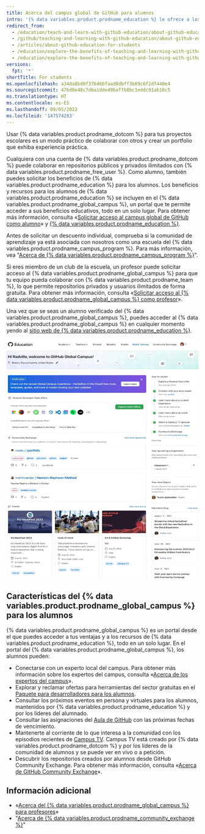 ```yaml
---
title: Acerca del campus global de GitHub para alumnos
intro: '{% data variables.product.prodname_education %} le ofrece a los estudiantes experiencia práctica con acceso gratuito a diversas herramientas de programadores de los socios de {% data variables.product.prodname_dotcom %}.'
redirect_from:
  - /education/teach-and-learn-with-github-education/about-github-education-for-students
  - /github/teaching-and-learning-with-github-education/about-github-education-for-students
  - /articles/about-github-education-for-students
  - /education/explore-the-benefits-of-teaching-and-learning-with-github-education/about-github-education-for-students
  - /education/explore-the-benefits-of-teaching-and-learning-with-github-education/use-github-for-your-schoolwork/about-github-education-for-students
versions:
  fpt: '*'
shortTitle: For students
ms.openlocfilehash: a34da8bd0f37646bfaad0dbff3b09c6f2df440e4
ms.sourcegitcommit: 47bd0e48c7dba1dde49baff60bc1eddc91ab10c5
ms.translationtype: HT
ms.contentlocale: es-ES
ms.lasthandoff: 09/05/2022
ms.locfileid: '147574283'
---
```

Usar {% data variables.product.prodname_dotcom %} para tus proyectos escolares es un modo práctico de colaborar con otros y crear un portfolio que exhiba experiencia práctica.

Cualquiera con una cuenta de {% data variables.product.prodname_dotcom %} puede colaborar en repositorios públicos y privados ilimitados con {% data variables.product.prodname_free_user %}. Como alumno, también puedes solicitar los beneficios de {% data variables.product.prodname_education %} para los alumnos. Los beneficios y recursos para los alumnos de {% data variables.product.prodname_education %} se incluyen en el {% data variables.product.prodname_global_campus %}, un portal que te permite acceder a sus beneficios educativos, todo en un solo lugar. Para obtener más información, consulta «[Solicitar acceso al campus global de GitHub como alumno](/education/explore-the-benefits-of-teaching-and-learning-with-github-education/github-global-campus-for-students/apply-to-github-global-campus-as-a-student)» y [{% data variables.product.prodname_education %}](https://education.github.com/).

Antes de solicitar un descuento individual, comprueba si la comunidad de aprendizaje ya está asociada con nosotros como una escuela del {% data variables.product.prodname_campus_program %}. Para más información, vea "[Acerca de {% data variables.product.prodname_campus_program %}](/education/explore-the-benefits-of-teaching-and-learning-with-github-education/about-github-campus-program)".

Si eres miembro de un club de la escuela, un profesor puede solicitar acceso al {% data variables.product.prodname_global_campus %} para que tu equipo pueda colaborar con {% data variables.product.prodname_team %}, lo que permite repositorios privados y usuarios ilimitados de forma gratuita. Para obtener más información, consulta «[Solicitar acceso al {% data variables.product.prodname_global_campus %} como profesor](/education/explore-the-benefits-of-teaching-and-learning-with-github-education/github-global-campus-for-teachers/apply-to-github-global-campus-as-a-teacher)».

Una vez que se seas un alumno verificado del {% data variables.product.prodname_global_campus %}, puedes acceder al {% data variables.product.prodname_global_campus %} en cualquier momento yendo al [sitio web de {% data variables.product.prodname_education %}](https://education.github.com). 

![Portal del {% data variables.product.prodname_global_campus %} para los alumnos](/assets/images/help/education/global-campus-portal-students.png)

## Características del {% data variables.product.prodname_global_campus %} para los alumnos

{% data variables.product.prodname_global_campus %} es un portal desde el que puedes acceder a tus ventajas y a los recursos de {% data variables.product.prodname_education %}, todo en un solo lugar. En el portal del {% data variables.product.prodname_global_campus %}, los alumnos pueden:
- Conectarse con un experto local del campus. Para obtener más información sobre los expertos del campus, consulta «[Acerca de los expertos del campus](/education/explore-the-benefits-of-teaching-and-learning-with-github-education/use-github-at-your-educational-institution/about-campus-experts)».
- Explorar y reclamar ofertas para herramientas del sector gratuitas en el [Paquete para desarrolladores para los alumnos](https://education.github.com/pack).
- Consultar los próximos eventos en persona y virtuales para los alumnos, mantenidos por {% data variables.product.prodname_education %} y por los líderes del alumnado.
- Consultar las asignaciones del [Aula de GitHub](https://classroom.github.com/) con las próximas fechas de vencimiento.
- Mantenerte al corriente de lo que interesa a la comunidad con los episodios recientes de [Campus TV](https://www.twitch.tv/githubeducation). Campus TV está creado por {% data variables.product.prodname_dotcom %} y por los líderes de la comunidad de alumnos y se puede ver en vivo o a petición.
- Descubrir los repositorios creados por alumnos desde GitHub Community Exchange. Para obtener más información, consulta «[Acerca de GitHub Community Exchange](/education/explore-the-benefits-of-teaching-and-learning-with-github-education/github-global-campus-for-students/about-github-community-exchange)».

## Información adicional

- «[Acerca del {% data variables.product.prodname_global_campus %} para profesores](/education/explore-the-benefits-of-teaching-and-learning-with-github-education/github-global-campus-for-teachers/about-github-global-campus-for-teachers)»
- "[Acerca de {% data variables.product.prodname_community_exchange %}](/education/explore-the-benefits-of-teaching-and-learning-with-github-education/github-global-campus-for-students/about-github-community-exchange)"

